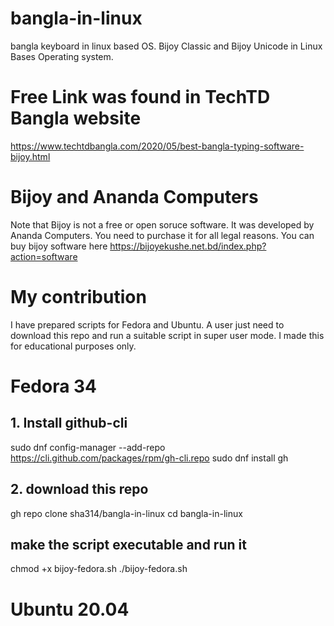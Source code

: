 # bangla-in-linux
bangla keyboard in linux based OS.
Bijoy Classic and Bijoy Unicode in Linux Bases Operating system.

# Free Link was found in TechTD Bangla website
https://www.techtdbangla.com/2020/05/best-bangla-typing-software-bijoy.html

# Bijoy and Ananda Computers
Note that Bijoy is not a free or open soruce software. It was developed by Ananda Computers. You need to purchase it for all legal reasons. You can buy bijoy software here
https://bijoyekushe.net.bd/index.php?action=software


# My contribution
I have prepared scripts for Fedora and Ubuntu. A user just need to download this repo and run a suitable script in super user mode. I made this for educational purposes only.

# Fedora 34

## 1. Install github-cli
sudo dnf config-manager --add-repo https://cli.github.com/packages/rpm/gh-cli.repo
sudo dnf install gh

## 2. download this repo
gh repo clone sha314/bangla-in-linux
cd bangla-in-linux
## make the script executable and run it
chmod +x bijoy-fedora.sh
./bijoy-fedora.sh



# Ubuntu 20.04



